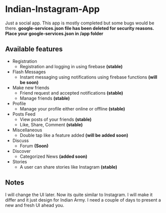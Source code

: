 # Indian-Instagram-App

Just a social app. This app is mostly completed but some bugs would be there.
**google-services.json file has been deleted for security reasons. Place your google-services.json in /app folder**


## Available features

* Registration
  - Registration and logging in using firebase **(stable)**
* Flash Messages
  - Instant messaging using notifications using firebase functions **(will be soon)**
* Make new friends
  - Friend request and accepted notifications **(stable)**
  - Manage friends **(stable)**
* Profile
  - Manage your profile either online or offline **(stable)**
* Posts Feed
  - View posts of your friends **(stable)**
  - Like, Share, Comment **(stable)**
* Miscellaneous
  - Double tap like a feature added **(will be added soon)**
* Discuss
  - Forum **(Soon)**
* Discover
  - Categorized News **(added soon)**
* Stories
  - A user can share stories like Instagram **(stable)**

## Notes
I will change the UI later. Now its quite similar to Instagram. I will make it differ and it just design for Indian Army. I need a couple of days to present a new and fresh UI ahead you. 
